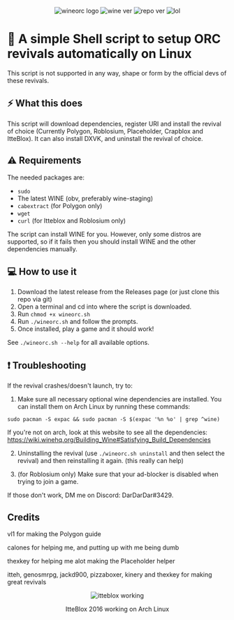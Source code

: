 <div align="center" class="tip" markdown="1" style>

![wineorc logo](https://raw.githubusercontent.com/DarDarDoor/Wineorc/main/photos/Wineorclogo.png)
![wine ver](https://img.shields.io/badge/wine-7.12-red) ![repo ver](https://img.shields.io/badge/Current%20version-2.4.5-success) ![lol](https://img.shields.io/badge/Pretty-cool-informational)
</div>

# 🍷 A simple Shell script to setup ORC revivals automatically on Linux

This script is not supported in any way, shape or form by the official devs of these revivals.

## ⚡ What this does
This script will download dependencies, register URI and install the revival of choice (Currently Polygon, Roblosium, Placeholder, Crapblox and ItteBlox). It can also install DXVK, and uninstall the revival of choice.

## ⚠️ Requirements
The needed packages are:
- `sudo`
- The latest WINE (obv, preferably wine-staging)
- `cabextract` (for Polygon only)
- `wget`
- `curl` (for Itteblox and Roblosium only)

The script can install WINE for you. However, only some distros are supported, so if it fails then you should install WINE and the other dependencies manually.

## 💻 How to use it

1. Download the latest release from the Releases page (or just clone this repo via git)
2. Open a terminal and cd into where the script is downloaded.
3. Run `chmod +x wineorc.sh`
4. Run `./wineorc.sh` and follow the prompts.
5. Once installed, play a game and it should work!

See `./wineorc.sh --help` for all available options.

## ❗ Troubleshooting
If the revival crashes/doesn't launch, try to:

1. Make sure all necessary optional wine dependencies are installed. You can install them on Arch Linux by running these commands:

`sudo pacman -S expac &&
sudo pacman -S $(expac '%n %o' | grep ^wine)`

If you're not on arch, look at this website to see all the dependencies: https://wiki.winehq.org/Building_Wine#Satisfying_Build_Dependencies

2. Uninstalling the revival (use `./wineorc.sh uninstall` and then select the revival) and then reinstalling it again. (this really can help)

3. (for Roblosium only) Make sure that your ad-blocker is disabled when trying to join a game.

If those don't work, DM me on Discord: DarDarDar#3429.

## Credits
vl1 for making the Polygon guide

calones for helping me, and putting up with me being dumb

thexkey for helping me alot making the Placeholder helper

itteh, genosmrpg, jackd900, pizzaboxer, kinery and thexkey for making great revivals


<div align="center" class="tip" markdown="1" style>

![itteblox working](https://raw.githubusercontent.com/DarDarDoor/Wineorc/main/photos/ittebloxlinux.png)

ItteBlox 2016 working on Arch Linux

</div>
